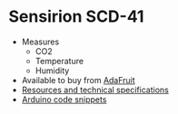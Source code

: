 # Sensirion SCD-41

- Measures
  - CO2
  - Temperature
  - Humidity
- Available to buy from [AdaFruit](https://www.adafruit.com/product/5190)
- [Resources and technical specifications](https://sensirion.com/products/catalog/SCD41/)
- [Arduino code snippets](https://github.com/Sensirion/arduino-snippets)

